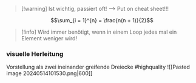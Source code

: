 > [!warning] Ist wichtig, passiert oft! --> Put on cheat sheet!!!

$$\sum_{i = 1}^{n} = \frac{n(n + 1)}{2}$$

> [!info] Wird immer benötigt, wenn in einem Loop jedes mal ein Element weniger wird!

### visuelle Herleitung
Vorstellung als zwei ineinander greifende Dreiecke
#highquality
![[Pasted image 20240514101530.png|600]]


